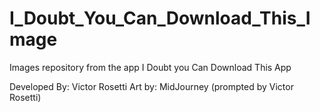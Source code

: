 # I_Doubt_You_Can_Download_This_Image
Images repository from the app I Doubt you Can Download This App

Developed By: Victor Rosetti
Art by: MidJourney (prompted by Victor Rosetti)

